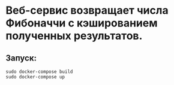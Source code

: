 # Веб-сервис возвращает числа Фибоначчи с кэшированием полученных результатов.

## Запуск:
```
sudo docker-compose build
sudo docker-compose up
```
